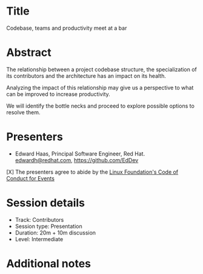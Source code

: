 # Title

Codebase, teams and productivity meet at a bar

# Abstract

The relationship between a project codebase structure, the specialization
of its contributors and the architecture has an impact on its health.

Analyzing the impact of this relationship may give us a perspective to
what can be improved to increase productivity.

We will identify the bottle necks and proceed to explore possible options to
resolve them.

# Presenters

- Edward Haas, Principal Software Engineer, Red Hat. edwardh@redhat.com, https://github.com/EdDev

[X] The presenters agree to abide by the
    [Linux Foundation's Code of Conduct for Events](https://events.linuxfoundation.org/about/code-of-conduct/)

# Session details

- Track: Contributors
- Session type: Presentation
- Duration: 20m + 10m discussion
- Level: Intermediate

# Additional notes

